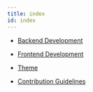 ```yaml
---
title: index
id: index
---
```

-   [Backend Development](back/index.adoc)

-   [Frontend Development](front/index.adoc)

-   [Theme](theme/index.adoc)

-   [Contribution Guidelines](contribution.adoc)


